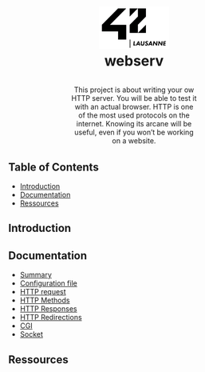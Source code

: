 <h1 align="center" style="text-align: center">
    <img alt="42Lausanne" title="42Lausanne" src="https://github.com/MarJC5/42/blob/main/42_logo.svg" width="140"> </br>
    webserv
    <h4 align="center" style="width: 50%; margin: 2rem auto; font-weight: normal; text-align: center"> 
        This project is about writing your ow HTTP server.
        You will be able to test it with an actual browser.
        HTTP is one of the most used protocols on the internet.
        Knowing its arcane will be useful, even if you won’t be working on a website.
    </h4>
</h1>

## Table of Contents
- [Introduction](#Introduction)
- [Documentation](#Documentation)
- [Ressources](#Ressources)

## Introduction

## Documentation
- [Summary](./doc/SUMMARY.md)
- [Configuration file](./doc/parsing/CONFIGURATION-FILE.md)
- [HTTP request](./doc/parsing/HTTP-REQUEST.md)
- [HTTP Methods](./doc/http/METHODS.md)
- [HTTP Responses](./doc/http/RESPONSE.md)
- [HTTP Redirections](./doc/http/REDIRECTIONS.md)
- [CGI](./doc/cgi/CGI.md)
- [Socket](./doc/execution/SOCKET.md)


## Ressources